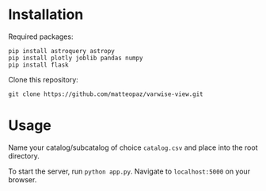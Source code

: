 # Installation

Required packages:
```
pip install astroquery astropy
pip install plotly joblib pandas numpy
pip install flask
```

Clone this repository:

```git clone https://github.com/matteopaz/varwise-view.git```

# Usage

Name your catalog/subcatalog of choice `catalog.csv` and place into the root directory.

To start the server, run `python app.py`. Navigate to `localhost:5000` on your browser.